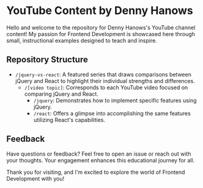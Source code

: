 # YouTube Content by Denny Hanows

Hello and welcome to the repository for Denny Hanows's YouTube channel content! My passion for Frontend Development is showcased here through small, instructional examples designed to teach and inspire.

## Repository Structure

- `/jquery-vs-react`: A featured series that draws comparisons between jQuery and React to highlight their individual strengths and differences.
  - `/[video topic]`: Corresponds to each YouTube video focused on comparing jQuery and React.
    - `/jquery`: Demonstrates how to implement specific features using jQuery.
    - `/react`: Offers a glimpse into accomplishing the same features utilizing React's capabilities.

## Feedback

Have questions or feedback? Feel free to open an issue or reach out with your thoughts. Your engagement enhances this educational journey for all.

Thank you for visiting, and I'm excited to explore the world of Frontend Development with you!
